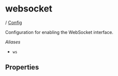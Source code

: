 # websocket

/ [Config](../index.md) 

Configuration for enabling the WebSocket interface.

*Aliases*
- `ws`

## Properties

